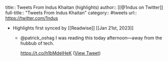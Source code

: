 title:: Tweets From Indus Khaitan (highlights)
author:: [[@1ndus on Twitter]]
full-title:: "Tweets From Indus Khaitan"
category:: #tweets
url:: https://twitter.com/1ndus

- Highlights first synced by [[Readwise]] [[Jan 21st, 2023]]
	- @patrick_oshag I was reading this today afternoon—away from the hubbub of tech. 
	  
	  https://t.co/h1bMdelHeK ([View Tweet](https://twitter.com/1ndus/status/1616560980288491521))